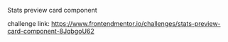 Stats preview card component

challenge link: https://www.frontendmentor.io/challenges/stats-preview-card-component-8JqbgoU62
